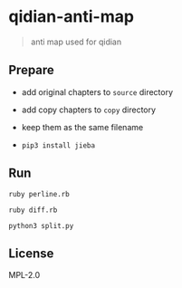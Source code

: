 # qidian-anti-map
> anti map used for qidian

## Prepare

- add original chapters to `source` directory

- add copy chapters to `copy` directory

- keep them as the same filename

- `pip3 install jieba`

## Run

```
ruby perline.rb

ruby diff.rb

python3 split.py
```

## License

MPL-2.0